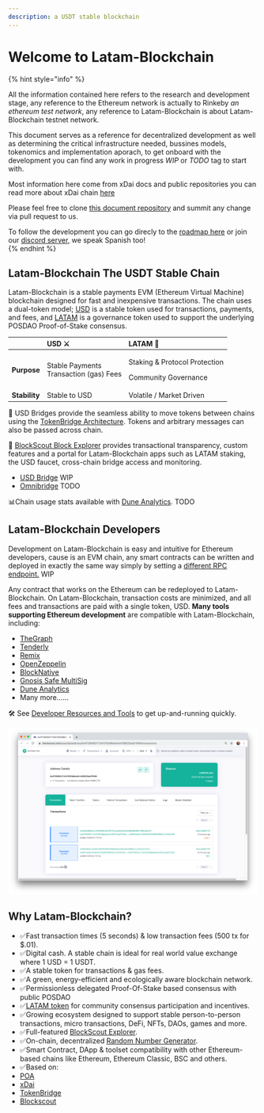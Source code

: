 ```yaml
---
description: a USDT stable blockchain 
---
```


# Welcome to Latam-Blockchain
{% hint style="info" %}

All the information contained here refers to the research and development stage, any reference to the Ethereum network is actually to Rinkeby _an ethereum test network_, any reference to Latam-Blockchain is about Latam-Blockchain testnet network.

This document serves as a reference for decentralized development as well as determining the critical infrastructure needed, bussines models, tokenomics and implementation aporach, to get onboard with the development you can find any work in progress _WIP_ or _TODO_ tag to start with. 

Most information here come from xDai docs and public repositories you can read more about xDai chain [here](https://www.xdaichain.com/)

Please feel free to clone [this document repository](https://github.com/latam-blockchain/website/tree/EN) and summit any change via pull request to us.

To follow the development you can go direcly to the [roadmap here](about-latam-blockchain/roadmap.md) or join our [discord server](https://discord.gg/TncBuWdY6B), we speak Spanish too!   
{% endhint %}

## Latam-Blockchain The USDT Stable Chain

Latam-Blockchain is a stable payments EVM \(Ethereum Virtual Machine\) blockchain designed for fast and inexpensive transactions. The chain uses a dual-token model; [USD](for-users/get-usd-coin/) is a stable token used for transactions, payments, and fees, and [LATAM](latam/latam-token/) is a governance token used to support the underlying POSDAO Proof-of-Stake consensus.

<table>
  <thead>
    <tr>
      <th style="text-align:left"></th>
      <th style="text-align:left">USD &#x2694;</th>
      <th style="text-align:left">LATAM &#x1F9B8;</th>
    </tr>
  </thead>
  <tbody>
    <tr>
      <td style="text-align:left"><b>Purpose</b>
      </td>
      <td style="text-align:left">Stable Payments
        <br />Transaction (gas) Fees</td>
      <td style="text-align:left">
        <p>Staking &amp; Protocol Protection</p>
        <p>Community Governance</p>
      </td>
    </tr>
    <tr>
      <td style="text-align:left"><b>Stability</b>
      </td>
      <td style="text-align:left">Stable to USD</td>
      <td style="text-align:left">Volatile / Market Driven</td>
    </tr>
  </tbody>
</table>


🌉 USD Bridges provide the seamless ability to move tokens between chains using the [TokenBridge Architecture](https://docs.tokenbridge.net/). Tokens and arbitrary messages can also be passed across chain.

🔎 [BlockScout Block Explorer](https://explorer.latam-blockchain.com) provides transactional transparency, custom features and a portal for Latam-Blockchain apps such as LATAM staking, the USD faucet, cross-chain bridge access and monitoring.

* [USD Bridge](https://latam-blockchain.github.io/old-poa-bridge-ui/) WIP
* [Omnibridge]() TODO 

📊Chain usage stats available with [Dune Analytics](https://duneanalytics.com/maxaleks/xDai-Usage). TODO

## **Latam-Blockchain Developers**

Development on Latam-Blockchain is easy and intuitive for Ethereum developers, cause is an EVM chain, any smart contracts can be written and deployed in exactly the same way simply by setting a [different RPC endpoint.](for-developers/developer-resources/#json-rpc-endpoints) WIP

Any contract that works on the Ethereum can be redeployed to Latam-Blockchain. On Latam-Blockchain, transaction costs are minimized, and all fees and transactions are paid with a single token, USD. **Many tools supporting Ethereum development** are compatible with Latam-Blockchain, including:

* [TheGraph](https://thegraph.com/)
* [Tenderly](https://tenderly.co/)
* [Remix](https://remix-project.org/)
* [OpenZeppelin](https://openzeppelin.com/)
* [BlockNative](https://www.blocknative.com/)
* [Gnosis Safe MultiSig](https://gnosis-safe.io/)
* [Dune Analytics](https://duneanalytics.com/home)
* Many more......

🛠 See [Developer Resources and Tools](for-developers/developer-resources/) to get up-and-running quickly.

![BlockScout Explorer for Latam-Blockchain](.gitbook/assets/blockscout.png)

## **Why Latam-Blockchain?**

* ✅Fast transaction times \(5 seconds\) & low transaction fees \(500 tx for $.01\).
* ✅Digital cash. A stable chain is ideal for real world value exchange where 1 USD = 1 USDT.
* ✅A stable token for transactions & gas fees.
* ✅A green, energy-efficient and ecologically aware blockchain network.
* ✅Permissionless delegated Proof-Of-Stake based consensus with public POSDAO
* ✅[LATAM token](for-stakers/latam-token/) for community consensus participation and incentives. 
* ✅Growing ecosystem designed to support stable person-to-person transactions, micro transactions, DeFi, NFTs, DAOs, games and more.
* ✅Full-featured  [BlockScout Explorer](https://explorer.latam-blockchain.com).
* ✅On-chain, decentralized [Random Number Generator](for-developers/on-chain-random-numbers/).
* ✅Smart Contract, DApp & toolset compatibility with other Ethereum-based chains like Ethereum, Ethereum Classic, BSC and others.
* ✅Based on:
 * [POA](https://www.poa.network/)
 * [xDai](https://www.xdaichain.com/)
 * [TokenBridge](https://docs.tokenbridge.net/)
 * [Blockscout](https://docs.blockscout.com/)
